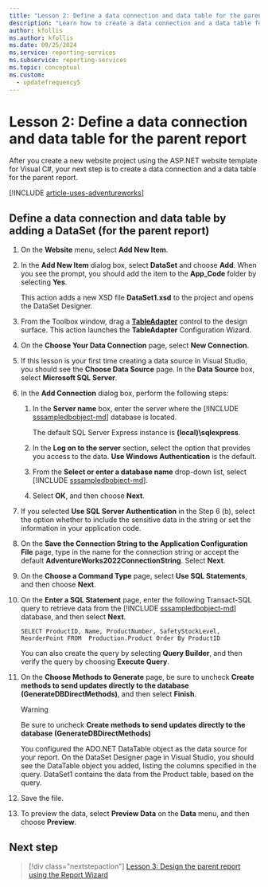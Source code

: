 ```yaml
---
title: "Lesson 2: Define a data connection and data table for the parent report"
description: "Learn how to create a data connection and a data table for the parent report after you create a new website project using the ASP.NET website template for Visual C#."
author: kfollis
ms.author: kfollis
ms.date: 09/25/2024
ms.service: reporting-services
ms.subservice: reporting-services
ms.topic: conceptual
ms.custom:
  - updatefrequency5
---
```

# Lesson 2: Define a data connection and data table for the parent report
After you create a new website project using the ASP.NET website template for Visual C#, your next step is to create a data connection and a data table for the parent report.

[!INCLUDE [article-uses-adventureworks](../includes/article-uses-adventureworks.md)]
  
## Define a data connection and data table by adding a DataSet (for the parent report)  
  
1.  On the **Website** menu, select **Add New Item**.  
  
2.  In the **Add New Item** dialog box, select **DataSet** and choose **Add**. When you see the prompt, you should add the item to the **App_Code** folder by selecting **Yes**.  
  
    This action adds a new XSD file **DataSet1.xsd** to the project and opens the DataSet Designer.  
  
3.  From the Toolbox window, drag a **[TableAdapter](/visualstudio/data-tools/fill-datasets-by-using-tableadapters)** control to the design surface. This action launches the **TableAdapter** Configuration Wizard.  
  
4.  On the **Choose Your Data Connection** page, select **New Connection**.  
  
5.  If this lesson is your first time creating a data source in Visual Studio, you should see the **Choose Data Source** page. In the **Data Source** box, select **Microsoft SQL Server**.  
  
6.  In the **Add Connection** dialog box, perform the following steps:  
  
    1.  In the **Server name** box, enter the server where the [!INCLUDE [sssampledbobject-md](../includes/sssampledbobject-md.md)] database is located.  
  
        The default SQL Server Express instance is **(local)\sqlexpress**.  
  
    2.  In the **Log on to the server** section, select the option that provides you access to the data. **Use Windows Authentication** is the default.  
  
    3.  From the **Select or enter a database name** drop-down list, select [!INCLUDE [sssampledbobject-md](../includes/sssampledbobject-md.md)].  
  
    4.  Select **OK**, and then choose **Next**.  
  
7.  If you selected **Use SQL Server Authentication** in the Step 6 (b), select the option whether to include the sensitive data in the string or set the information in your application code.  
  
8.  On the **Save the Connection String to the Application Configuration File** page, type in the name for the connection string or accept the default **AdventureWorks2022ConnectionString**. Select **Next**.  
  
9. On the **Choose a Command Type** page, select **Use SQL Statements**, and then choose **Next**.  
  
10. On the **Enter a SQL Statement** page, enter the following Transact-SQL query to retrieve data from the [!INCLUDE [sssampledbobject-md](../includes/sssampledbobject-md.md)] database, and then select **Next**.  
  
    ```  
    SELECT ProductID, Name, ProductNumber, SafetyStockLevel, ReorderPoint FROM  Production.Product Order By ProductID  
    ```  
  
    You can also create the query by selecting **Query Builder**, and then verify the query by choosing **Execute Query**.
  
11. On the **Choose Methods to Generate** page, be sure to uncheck **Create methods to send updates directly to the database (GenerateDBDirectMethods)**, and then select **Finish**.  
  
    > [!WARNING]  
    > Be sure to uncheck **Create methods to send updates directly to the database (GenerateDBDirectMethods)**  
  
    You configured the ADO.NET DataTable object as the data source for your report. On the DataSet Designer page in Visual Studio, you should see the DataTable object you added, listing the columns specified in the query. DataSet1 contains the data from the Product table, based on the query.  
  
12. Save the file.  
  
13. To preview the data, select **Preview Data** on the **Data** menu, and then choose **Preview**.  
  
## Next step

> [!div class="nextstepaction"]
> [Lesson 3: Design the parent report using the Report Wizard](../reporting-services/lesson-3-design-the-parent-report-using-the-report-wizard.md)
